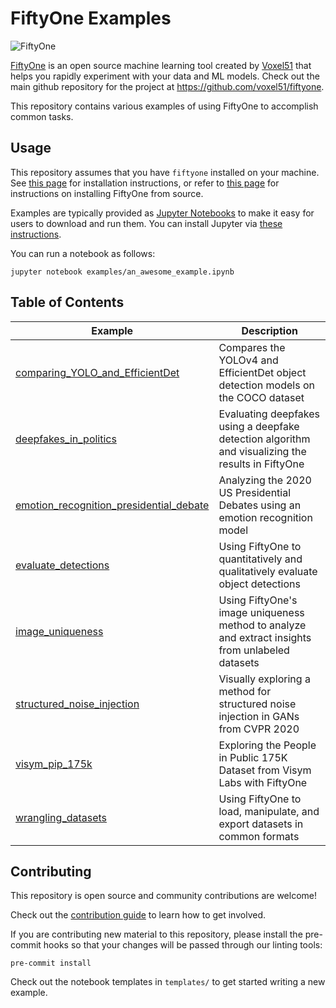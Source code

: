 # FiftyOne Examples

<img alt="FiftyOne" src="https://user-images.githubusercontent.com/25985824/94951983-346abe80-04b3-11eb-9717-9fb47fc8e5b2.png">

[FiftyOne](http://www.voxel51.com/docs/fiftyone) is an open source machine
learning tool created by [Voxel51](https://voxel51.com) that helps you rapidly
experiment with your data and ML models. Check out the main github repository
for the project at https://github.com/voxel51/fiftyone.

This repository contains various examples of using FiftyOne to accomplish
common tasks.

## Usage

This repository assumes that you have `fiftyone` installed on your machine. See
[this page](https://voxel51.com/docs/fiftyone/getting_started/install.html) for
installation instructions, or refer to
[this page](https://github.com/voxel51/fiftyone#installing-from-source) for
instructions on installing FiftyOne from source.

Examples are typically provided as [Jupyter Notebooks](https://jupyter.org) to
make it easy for users to download and run them. You can install Jupyter via
[these instructions](https://jupyter.org/install).

You can run a notebook as follows:

```
jupyter notebook examples/an_awesome_example.ipynb
```

## Table of Contents

| Example                                                                                           | Description                                                                                       |
| ------------------------------------------------------------------------------------------------- | ------------------------------------------------------------------------------------------------- |
| [comparing_YOLO_and_EfficientDet](examples/comparing_YOLO_and_EfficientDet.ipynb)                 | Compares the YOLOv4 and EfficientDet object detection models on the COCO dataset                  |
| [deepfakes_in_politics](examples/deepfakes_in_politics.ipynb)                                     | Evaluating deepfakes using a deepfake detection algorithm and visualizing the results in FiftyOne |
| [emotion_recognition_presidential_debate](examples/emotion_recognition_presidential_debate.ipynb) | Analyzing the 2020 US Presidential Debates using an emotion recognition model                     |
| [evaluate_detections](examples/evaluate_detections.ipynb)                                         | Using FiftyOne to quantitatively and qualitatively evaluate object detections                     |
| [image_uniqueness](examples/image_uniqueness.ipynb)                                               | Using FiftyOne's image uniqueness method to analyze and extract insights from unlabeled datasets  |
| [structured_noise_injection](examples/structured_noise_injection.ipynb)                           | Visually exploring a method for structured noise injection in GANs from CVPR 2020                 |
| [visym_pip_175k](examples/visym_pip_175k.ipynb)                                                   | Exploring the People in Public 175K Dataset from Visym Labs with FiftyOne                         |
| [wrangling_datasets](examples/wrangling_datasets.ipynb)                                           | Using FiftyOne to load, manipulate, and export datasets in common formats                         |

## Contributing

This repository is open source and community contributions are welcome!

Check out the [contribution guide](CONTRIBUTING.md) to learn how to get
involved.

If you are contributing new material to this repository, please install the
pre-commit hooks so that your changes will be passed through our linting tools:

```
pre-commit install
```

Check out the notebook templates in `templates/` to get started writing a new
example.
